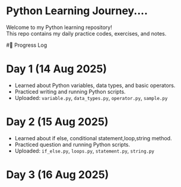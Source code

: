 # Python Learning Journey....

Welcome to my Python learning repository!  
This repo contains my daily practice codes, exercises, and notes.  

#📅 Progress Log

# Day 1 (14 Aug 2025)

- Learned about Python variables, data types, and basic operators.
- Practiced writing and running Python scripts.
- Uploaded: `variable.py`, `data_types.py`, `operator.py`, `sample.py`

# Day 2 (15 Aug 2025)

- Learned about if else, conditional statement,loop,string method.
- Practiced question and running Python scripts.
- Uploaded: `if_else.py`, `loops.py`, `statement.py`, `string.py`

# Day 3 (16 Aug 2025)






